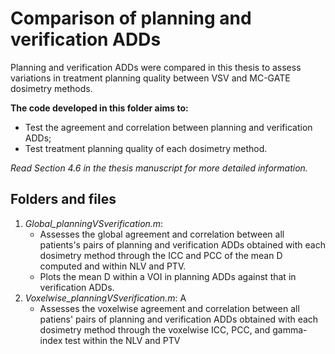 # Comparison of planning and verification ADDs
Planning and verification ADDs were compared in this thesis to assess variations in treatment planning quality between VSV and MC-GATE dosimetry methods.

**The code developed in this folder aims to:**
  - Test the agreement and correlation between planning and verification ADDs;
  - Test treatment planning quality of each dosimetry method.


*Read Section 4.6 in the thesis manuscript for more detailed information.*

## Folders and files

1. *Global_planningVSverification.m*:
   - Assesses the global agreement and correlation between all patients's
     pairs of planning and verification ADDs obtained with each dosimetry
     method through the ICC and PCC of the mean D computed and within  NLV
     and PTV.
   - Plots the mean D within a VOI in planning ADDs against that in verification ADDs.
2. *Voxelwise_planningVSverification.m*: A
   - Assesses the voxelwise agreement and correlation between all patiens' pairs
     of planning and verification ADDs obtained with each dosimetry method
     through the voxelwise ICC, PCC, and gamma-index test within the NLV and
     PTV

